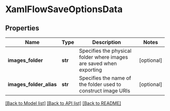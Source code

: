 # XamlFlowSaveOptionsData

## Properties
Name | Type | Description | Notes
------------ | ------------- | ------------- | -------------
**images_folder** | **str** | Specifies the physical folder where images are saved when exporting | [optional] 
**images_folder_alias** | **str** | Specifies the name of the folder used to construct image URIs | [optional] 

[[Back to Model list]](../README.md#documentation-for-models) [[Back to API list]](../README.md#documentation-for-api-endpoints) [[Back to README]](../README.md)



